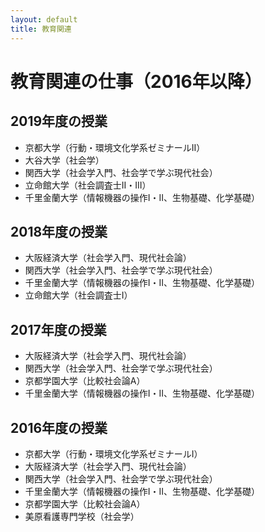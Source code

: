 ```yaml
---
layout: default
title: 教育関連
---
```


# 教育関連の仕事（2016年以降）

## 2019年度の授業

*   京都大学（行動・環境文化学系ゼミナールII）
*   大谷大学（社会学）
*   関西大学（社会学入門、社会学で学ぶ現代社会）
*   立命館大学（社会調査士II・III）
*   千里金蘭大学（情報機器の操作I・II、生物基礎、化学基礎）

## 2018年度の授業

*   大阪経済大学（社会学入門、現代社会論）
*   関西大学（社会学入門、社会学で学ぶ現代社会）
*   千里金蘭大学（情報機器の操作I・II、生物基礎、化学基礎）
*   立命館大学（社会調査士I）

## 2017年度の授業

*   大阪経済大学（社会学入門、現代社会論）
*   関西大学（社会学入門、社会学で学ぶ現代社会）
*   京都学園大学（比較社会論A）
*   千里金蘭大学（情報機器の操作I・II、生物基礎、化学基礎）

## 2016年度の授業

*   京都大学（行動・環境文化学系ゼミナールI）
*   大阪経済大学（社会学入門、現代社会論）
*   関西大学（社会学入門、社会学で学ぶ現代社会）
*   千里金蘭大学（情報機器の操作I・II、生物基礎、化学基礎）
*   京都学園大学（比較社会論A）
*   美原看護専門学校（社会学）

